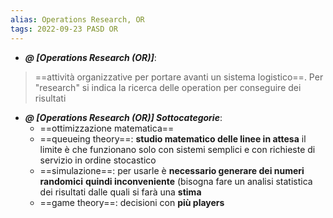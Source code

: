 ```yaml
---
alias: Operations Research, OR
tags: 2022-09-23 PASD OR
---
```


- ***@ [Operations Research (OR)]***:
> ==attività organizzative per portare avanti un sistema logistico==. Per "research" si indica la ricerca delle operation per conseguire dei risultati


- ***@ [Operations Research (OR)] Sottocategorie***:
	- ==ottimizzazione matematica==
	- ==queueing theory==: **studio matematico delle linee in attesa**  il limite è che funzionano solo con sistemi semplici e con richieste di servizio in ordine stocastico
	- ==simulazione==: per usarle è **necessario generare dei numeri randomici**  **quindi  inconveniente** (bisogna fare un analisi statistica dei risultati dalle quali si farà una **stima** 
	- ==game theory==: decisioni con **più players**